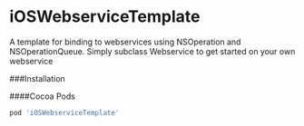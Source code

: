 iOSWebserviceTemplate
=====================

A template for binding to webservices using NSOperation and NSOperationQueue. Simply subclass Webservice to get started on your own webservice

###Installation

####Cocoa Pods
```Ruby
pod 'iOSWebserviceTemplate'
```
